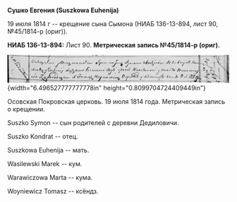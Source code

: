**Сушко Евгения (Suszkowa Euhenija)**

19 июля 1814 г -- крещение сына Сымона (НИАБ 136-13-894, лист 90,
№45/1814-р (ориг)).

**НИАБ 136-13-894:** Лист 90. **Метрическая запись №45/1814-р (ориг).**

![](./media/e9177a8ccbf883dde2b531bd3dafc61f090e3987.png){width="6.496527777777778in"
height="0.8099704724409449in"}

Осовская Покровская церковь. 19 июля 1814 года. Метрическая запись о
крещении.

Suszko Symon -- сын родителей с деревни Дедиловичи.

Suszko Kondrat -- отец.

Suszkowa Euhenija -- мать.

Wasilewski Marek -- кум.

Warawiczowa Marta -- кума.

Woyniewicz Tomasz -- ксёндз.
